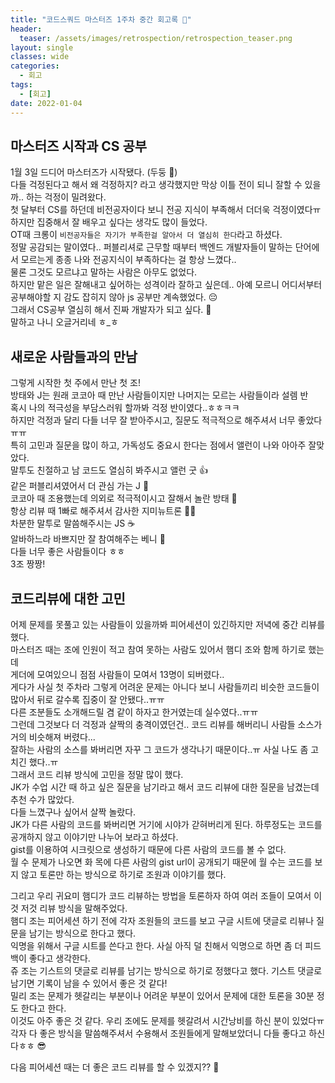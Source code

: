 ```yaml
---
title: "코드스쿼드 마스터즈 1주차 중간 회고록 🙂"
header:
  teaser: /assets/images/retrospection/retrospection_teaser.png
layout: single
classes: wide
categories:
  - 회고
tags:
  - [회고]
date: 2022-01-04
---
```


## 마스터즈 시작과 CS 공부
1월 3일 드디어 마스터즈가 시작됐다. (두둥 🤩)  
다들 걱정된다고 해서 왜 걱정하지? 라고 생각했지만 막상 이틀 전이 되니 잘할 수 있을까.. 하는 걱정이 밀려왔다.  
첫 달부터 CS를 하던데 비전공자이다 보니 전공 지식이 부족해서 더더욱 걱정이였다ㅠ  
하지만 집중해서 잘 배우고 싶다는 생각도 많이 들었다.  
OT때 크롱이 `비전공자들은 자기가 부족한걸 알아서 더 열심히 한다`라고 하셨다.  
정말 공감되는 말이였다.. 퍼블리셔로 근무할 때부터 백엔드 개발자들이 말하는 단어에서 모르는게 종종 나와 전공지식이 부족하다는 걸 항상 느꼈다..  
물론 그것도 모르냐고 말하는 사람은 아무도 없었다.  
하지만 맡은 일은 잘해내고 싶어하는 성격이라 잘하고 싶은데.. 아예 모르니 어디서부터 공부해야할 지 감도 잡히지 않아 js 공부만 계속했었다. 😔  
그래서 CS공부 열심히 해서 진짜 개발자가 되고 싶다. 🙂  
말하고 나니 오글거리네 ㅎ_ㅎ

## 새로운 사람들과의 만남
그렇게 시작한 첫 주에서 만난 첫 조!  
방태와 J는 원래 코코아 때 만난 사람들이지만 나머지는 모르는 사람들이라 설렘 반  
혹시 나의 적극성을 부담스러워 할까봐 걱정 반이였다..ㅎㅎㅋㅋ  
하지만 걱정과 달리 다들 너무 잘 받아주시고, 질문도 적극적으로 해주셔서 너무 좋았다
ㅠㅠ  
특히 고민과 질문을 많이 하고, 가독성도 중요시 한다는 점에서 앨런이 나와 아아주 잘맞았다.  
말투도 친절하고 남 코드도 열심히 봐주시고 앨런 굿 👍  
같은 퍼블리셔였어서 더 관심 가는 J 🐶  
코코아 때 조용했는데 의외로 적극적이시고 잘해서 놀란 방태 🐻  
항상 리뷰 때 1빠로 해주셔서 감사한 지미뉴트론 👦🏻  
차분한 말투로 말씀해주시는 JS ☕️  
알바하느라 바쁘지만 잘 참여해주는 베니 🔵  
다들 너무 좋은 사람들이다 ㅎㅎ  
3조 짱짱!

## 코드리뷰에 대한 고민
어제 문제를 못풀고 있는 사람들이 있을까봐 피어세션이 있긴하지만 저녁에 중간 리뷰를 했다.  
마스터즈 때는 조에 인원이 적고 참여 못하는 사람도 있어서 햄디 조와 함께 하기로 했는데  
게더에 모여있으니 점점 사람들이 모여서 13명이 되버렸다..  
게다가 사실 첫 주차라 그렇게 어려운 문제는 아니다 보니 사람들끼리 비슷한 코드들이 많아서 뒤로 갈수록 집중이 잘 안됐다..ㅠㅠ  
다른 조분들도 소개해드릴 겸 같이 하자고 한거였는데 실수였다..ㅠㅠ  
그런데 그것보다 더 걱정과 살짝의 충격이였던건.. 코드 리뷰를 해버리니 사람들 소스가 거의 비슷해져 버렸다...  
잘하는 사람의 소스를 봐버리면 자꾸 그 코드가 생각나기 때문이다..ㅠ 사실 나도 좀 고치긴 했다..ㅠ  
그래서 코드 리뷰 방식에 고민을 정말 많이 했다.  
JK가 수업 시간 때 하고 싶은 질문을 남기라고 해서 코드 리뷰에 대한 질문을 남겼는데 추천 수가 많았다.  
다들 느꼈구나 싶어서 살짝 놀랐다.  
JK가 다른 사람의 코드를 봐버리면 거기에 시야가 갇혀버리게 된다. 하루정도는 코드를 공개하지 않고 이야기만 나누어 보라고 하셨다.  
gist를 이용하여 시크릿으로 생성하기 때문에 다른 사람의 코드를 볼 수 없다.  
월 수 문제가 나오면 화 목에 다른 사람의 gist url이 공개되기 때문에 월 수는 코드를 보지 않고 토론만 하는 방식으로 하기로 조원과 이야기를 했다.  
  
그리고 우리 귀요미 햄디가 코드 리뷰하는 방법을 토론하자 하여 여러 조들이 모여서 이것 저것 리뷰 방식을 말해주었다.  
햄디 조는 피어세션 하기 전에 각자 조원들의 코드를 보고 구글 시트에 댓글로 리뷰나 질문을 남기는 방식으로 한다고 했다.  
익명을 위해서 구글 시트를 쓴다고 한다. 사실 아직 덜 친해서 익명으로 하면 좀 더 피드백이 좋다고 생각한다.  
쥬 조는 기스트의 댓글로 리뷰를 남기는 방식으로 하기로 정했다고 했다. 기스트 댓글로 남기면 기록이 남을 수 있어서 좋은 것 같다!  
밀리 조는 문제가 헷갈리는 부분이나 어려운 부분이 있어서 문제에 대한 토론을 30분 정도 한다고 한다.  
이것도 아주 좋은 것 같다. 우리 조에도 문제를 헷갈려서 시간낭비를 하신 분이 있었다ㅠ  
각자 다 좋은 방식을 말씀해주셔서 수용해서 조원들에게 말해보았더니 다들 좋다고 하신다ㅎㅎ 😎  
  
다음 피어세션 때는 더 좋은 코드 리뷰를 할 수 있겠지?? 🥳
